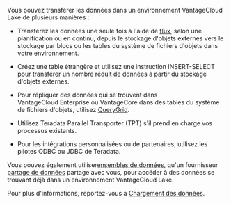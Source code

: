 Vous pouvez transférer les données dans un environnement VantageCloud Lake de plusieurs manières :

-   Transférez les données une seule fois à l'aide de [flux](auw1640280669500.md), selon une planification ou en continu, depuis le stockage d'objets externes vers le stockage par blocs ou les tables du système de fichiers d'objets dans votre environnement.

-   Créez une table étrangère et utilisez une instruction INSERT-SELECT pour transférer un nombre réduit de données à partir du stockage d'objets externes.

-   Pour répliquer des données qui se trouvent dans VantageCloud Enterprise ou VantageCore dans des tables du système de fichiers d'objets, utilisez [QueryGrid](vyx1659391025497.md).

-   Utilisez Teradata Parallel Transporter (TPT) s'il prend en charge vos processus existants.

-   Pour les intégrations personnalisées ou de partenaires, utilisez les pilotes ODBC ou JDBC de Teradata.

Vous pouvez également utiliser[ensembles de données](gds1686247574408.md), qu'un fournisseur [partage de données](jlf1663616946889.md) partage avec vous, pour accéder à des données se trouvant déjà dans un environnement VantageCloud Lake.

Pour plus d'informations, reportez-vous à [Chargement des données](https://docs.teradata.com/access/sources/dita/topic?dita:topicPath=zye1681862891537.dita).
